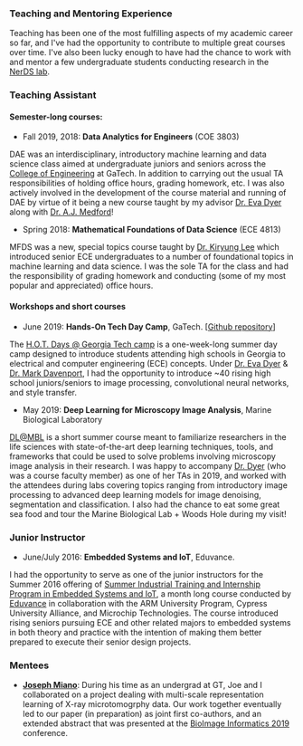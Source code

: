 ### Teaching and Mentoring Experience

Teaching has been one of the most fulfilling aspects of my academic career so far, and I've had the opportunity to contribute to multiple great courses over time. I've also been lucky enough to have had the chance to work with and mentor a few undergraduate students conducting research in the <a href="http://dyerlab.gatech.edu/" target="_blank">NerDS lab</a>. 

### Teaching Assistant
#### Semester-long courses:
- Fall 2019, 2018: __Data Analytics for Engineers__ (COE 3803)

DAE was an interdisciplinary, introductory machine learning and data science class aimed at undergraduate juniors and seniors across the <a href="https://coe.gatech.edu/" target="_blank">College of Engineering</a> at GaTech. In addition to carrying out the usual TA responsibilities of holding office hours, grading homework, etc. I was also actively involved in the development of the course material and running of DAE by virtue of it being a new course taught by my advisor <a href="https://bme.gatech.edu/bme/faculty/Eva-Dyer" target="_blank">Dr. Eva Dyer</a> along with <a href="http://chbe.gatech.edu/people/andrew-j-medford" target="_blank">Dr. A.J. Medford</a>!
- Spring 2018: __Mathematical Foundations of Data Science__ (ECE 4813)

MFDS was a new, special topics course taught by <a href="https://u.osu.edu/kiryung/" target="_blank">Dr. Kiryung Lee</a> which introduced senior ECE undergraduates to a number of foundational topics in machine learning and data science. I was the sole TA for the class and had the responsibility of grading homework and conducting (some of my most popular and appreciated) office hours.

#### Workshops and short courses
- June 2019: __Hands-On Tech Day Camp__, GaTech. [<a href="https://github.com/nerdslab/HandsOnTech" target="_blank">Github repository</a>]

The <a href="https://www.ece.gatech.edu/outreach/hot-days#:~:text=The%20H.O.T.,graduates%20majoring%20in%20this%20field." target="blank">H.O.T. Days @ Georgia Tech camp</a> is a one-week-long summer day camp designed to introduce students attending high schools in Georgia to electrical and computer engineering (ECE) concepts. Under <a href="https://bme.gatech.edu/bme/faculty/Eva-Dyer" target="_blank"> Dr. Eva Dyer</a> & <a href="http://mdav.ece.gatech.edu/" target="_blank">Dr. Mark Davenport</a>, I had the opportunity to introduce ~40 rising high school juniors/seniors to image processing, convolutional neural networks, and style transfer.

- May 2019: __Deep Learning for Microscopy Image Analysis__, Marine Biological Laboratory

<a href="https://www.mbl.edu/education/courses/deep-learning-for-microscopy-image-analysis/" target="_blank">DL@MBL</a> is a short summer course meant to familiarize researchers in the life sciences with state-of-the-art deep learning techniques, tools, and frameworks that could be used to solve problems involving microscopy image analysis in their research. I was happy to accompany <a href="https://bme.gatech.edu/bme/faculty/Eva-Dyer" target="_blank">Dr. Dyer</a> (who was a course faculty member) as one of her TAs in 2019, and worked with the attendees during labs covering topics ranging from introductory image processing to advanced deep learning models for image denoising, segmentation and classification. I also had the chance to eat some great sea food and tour the Marine Biological Lab + Woods Hole during my visit!

### Junior Instructor
- June/July 2016: __Embedded Systems and IoT__, Eduvance.

I had the opportunity to serve as one of the junior instructors for the Summer 2016 offering of <a href="https://www.eduvance.in/mbed/" target="_blank">Summer Industrial Training and Internship Program in Embedded Systems and IoT</a>, a month long course conducted by <a href="https://www.eduvance.in/" target="_blank">Eduvance</a> in collaboration with the ARM University Program, Cypress University Alliance, and Microchip Technologies. The course introduced rising seniors pursuing ECE and other related majors to embedded systems in both theory and practice with the intention of making them better prepared to execute their senior design projects.

### Mentees
- **<a href="https://www.linkedin.com/in/joseph-miano-a5b91785/" target="_blank">Joseph Miano</a>**: During his time as an undergrad at GT, Joe and I collaborated on a project dealing with multi-scale representation learning of X-ray microtomogrphy data. Our work together eventually led to our paper (in preparation) as joint first co-authors, and an extended abstract that was presented at the <a href="https://alleninstitute.org/events-training/bioimage-informatics-2019/" target="_blank">BioImage Informatics 2019</a> conference.
